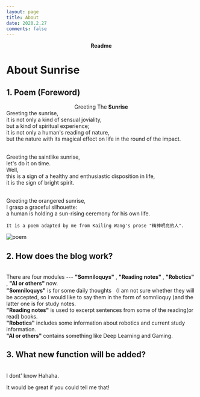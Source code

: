 ```yaml
---
layout: page
title: About 
date: 2020.2.27
comments: false
---
```

<script type="text/javascript" src="http://tajs.qq.com/stats?sId=66526224" charset="UTF-8"></script>
    
<center><a ><b>Readme</b></a> </center>

# About Sunrise


## 1. Poem (Foreword)

<center>Greeting The <b>Sunrise</b> </center>
Greeting the sunrise,
<br>it is not only a kind of sensual joviality,
<br>but a kind of spiritual experience;
<br>it is not only a human's reading of nature,
<br>but the nature with its magical effect on life in the round of the impact.

<br>Greeting the saintlike sunrise,
<br>let's do it on time.
<br>Well,
<br>this is a sign of a healthy and enthusiastic disposition in life,
<br>it is the sign of bright spirit.

<br>Greeting the orangered sunrise,
<br>I grasp a graceful silhouette:
<br>a human is holding a sun-rising ceremony for his own life.

```
It is a poem adapted by me from Kailing Wang's prose "精神明亮的人".
```

![poem](https://raw.githubusercontent.com/SUNRISINGGG/sunrisinggg.github.io/master/assets/img/sunrise.jpg"poem")

## 2. How does the blog work?
<br>There are four modules --- **"Somniloquys"** , **"Reading notes"** , **"Robotics"** , **"AI or others"** now. 
<br> **"Somniloquys"** is for some daily thoughts （I am not sure whether they will be accepted, so I would like to say them in the form of somnlioquy )and the latter one is for study notes.
<br> **"Reading notes"** is used to excerpt sentences from some of the reading(or read) books.
<br> **"Robotics"** includes some information about robotics and current study information.
<br>  **"AI or others"** contains something like Deep Learning and Gaming.

## 3. What new function will be added?
<br>I dont' know Hahaha.

It would be great if you could tell me that!








